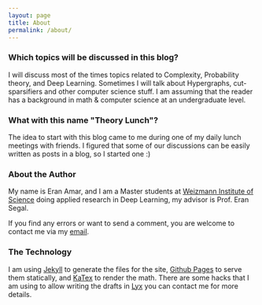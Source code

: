 ```yaml
---
layout: page
title: About
permalink: /about/
---
```


### Which topics will be discussed in this blog?

I will discuss most of the times topics related to Complexity, Probability theory, and Deep Learning. Sometimes I will talk about Hypergraphs, cut-sparsifiers and other computer science stuff. I am assuming that the reader has a background in math & computer science at an undergraduate level.


### What with this name "Theory Lunch"?
 
The idea to start with this blog came to me during one of my daily lunch meetings with friends. I figured that some of our discussions can be easily written as posts in a blog, so I started one :)


### About the Author

My name is Eran Amar, and I am a Master students at [Weizmann Institute of Science](https://www.weizmann.ac.il/feinberg/academics/msc-program-outline) doing applied research in Deep Learning, my advisor is Prof. Eran Segal. 

If you find any errors or want to send a comment, you are welcome to contact me via my [email](mailto:eran.amar@weizmann.ac.il). 

### The Technology

I am using [Jekyll](https://jekyllrb.com/) to generate the files for the site, [Github Pages](https://pages.github.com/) to serve them statically, and [KaTex](https://khan.github.io/KaTeX/) to render the math. There are some hacks that I am using to allow writing the drafts in [Lyx](https://www.lyx.org/AdditionalSoftware) you can contact me for more details.  